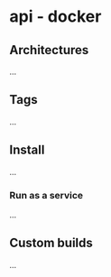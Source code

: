 # api - docker

## Architectures

...

## Tags

...

## Install

...

### Run as a service

...

## Custom builds

...
